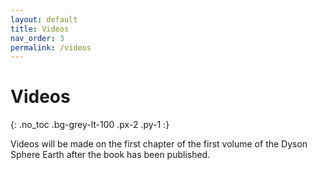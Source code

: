 ```yaml
---
layout: default
title: Videos
nav_order: 3
permalink: /videos
---
```


# Videos #
{: .no_toc .bg-grey-lt-100 .px-2 .py-1 :} 

Videos will be made on the first chapter of the first volume of the Dyson Sphere Earth after the book has been published.

